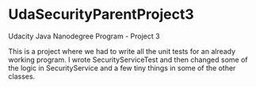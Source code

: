 # UdaSecurityParentProject3
 Udacity Java Nanodegree Program - Project 3

This is a project where we had to write all the unit tests for an already working program.  I wrote SecurityServiceTest and then changed some of the logic in SecurityService and a few tiny things in some of the other classes.
